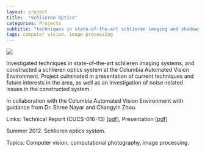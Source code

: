 ```yaml
---
layout: project
title:  "Schlieren Optics"
categories: Projects
subtitle: "techniques in state-of-the-art schlieren imaging and shadowgraphy systems"
tags: computer vision, image processing
---
```


<img src="{{ site.baseurl }}/projects/images/schlr.png" style="margin:auto;"/>

Investigated techniques in state-of-the-art schlieren imaging systems, and
constructed a schlieren optics system at the Columbia Automated Vision Environment.
Project culminated in presentation of current techniques and future interests
in the area, as well as an investigation of noise-related issues in the 
constructed system. 


In collaboration with the Columbia Automated Vision Environment with guidance from
Dr. Shree Nayar and Changyin Zhou.


Links: Technical Report (CUCS-016-13) <a href="{{ site.baseurl }}/projects/files/schlr_report.pdf">[pdf]</a>, 
Presentation <a href="{{ site.baseurl }}/projects/files/schlr_ppt.pdf">[pdf]</a>


Summer 2012. Schlieren optics system.

Topics: Computer vision, computational photography, image processing.